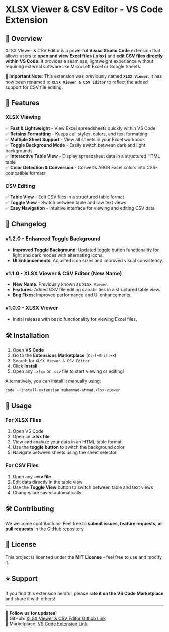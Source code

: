 # XLSX Viewer & CSV Editor - VS Code Extension

## 📌 Overview

XLSX Viewer & CSV Editor is a powerful **Visual Studio Code** extension that allows users to **open and view Excel files (.xlsx)** and **edit CSV files directly within VS Code**. It provides a seamless, lightweight experience without requiring external software like Microsoft Excel or Google Sheets.

**🚨 Important Note**: This extension was previously named **`XLSX Viewer`**. It has now been renamed to **`XLSX Viewer & CSV Editor`** to reflect the added support for CSV file editing.

## 🚀 Features

### XLSX Viewing
✅ **Fast & Lightweight** - View Excel spreadsheets quickly within VS Code\
✅ **Retains Formatting** - Keeps cell styles, colors, and text formatting\
✅ **Multiple Sheet Support** - View all sheets in your Excel workbook\
✅ **Toggle Background Mode** - Easily switch between dark and light backgrounds\
✅ **Interactive Table View** - Display spreadsheet data in a structured HTML table\
✅ **Color Detection & Conversion** - Converts ARGB Excel colors into CSS-compatible formats

### CSV Editing
✅ **Table View** - Edit CSV files in a structured table format\
✅ **Toggle View** - Switch between table and raw text views\
✅ **Easy Navigation** - Intuitive interface for viewing and editing CSV data

## 📜 Changelog

### v1.2.0 - Enhanced Toggle Background
- **Improved Toggle Background**: Updated toggle button functionality for light and dark modes with alternating icons.
- **UI Enhancements**: Adjusted icon sizes and improved visual consistency.

### v1.1.0 - XLSX Viewer & CSV Editor (New Name)
- **New Name**: Previously known as `XLSX Viewer`.
- **Features**: Added CSV file editing capabilities in a structured table view.
- **Bug Fixes**: Improved performance and UI enhancements.

### v1.0.0 - XLSX Viewer
- Initial release with basic functionality for viewing Excel files.

## 🛠️ Installation

1. Open **VS Code**
2. Go to the **Extensions Marketplace** (`Ctrl+Shift+X`)
3. Search for `XLSX Viewer & CSV Editor`
4. Click **Install**
5. Open any `.xlsx` or `.csv` file to start viewing or editing!

Alternatively, you can install it manually using:

```
code --install-extension muhammad-ahmad.xlsx-viewer
```
## 📖 Usage

### For XLSX Files
1. Open VS Code
2. Open an **.xlsx file**
3. View and analyze your data in an HTML table format
4. Use the **toggle button** to switch the background color
5. Navigate between sheets using the sheet selector

### For CSV Files
1. Open any **.csv file**
2. Edit data directly in the table view
3. Use the **Toggle View** button to switch between table and text views
4. Changes are saved automatically

## 🛠️ Contributing

We welcome contributions! Feel free to **submit issues, feature requests, or pull requests** in the GitHub repository.

## 📜 License

This project is licensed under the **MIT License** - feel free to use and modify it.

## ⭐ Support

If you find this extension helpful, please **rate it on the VS Code Marketplace** and share it with others!

---

📢 **Follow us for updates!**\
🔗 GitHub: [XLSX Viewer & CSV Editor Github Link](https://github.com/Mahmadabid/XLSX-Viewer-CSV-Editor-Vscode-Extension)\
🔗 Marketplace: [VS Code Extension Link](https://marketplace.visualstudio.com/items?itemName=muhammad-ahmad.xlsx-viewer)
